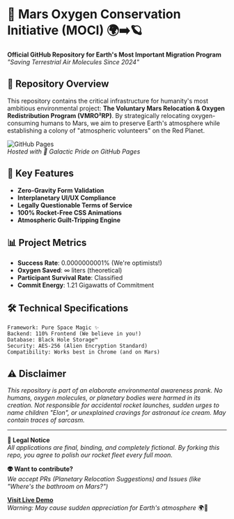 # 🚀 Mars Oxygen Conservation Initiative (MOCI) 🌍➡️🪐

**Official GitHub Repository for Earth's Most Important Migration Program**  
*"Saving Terrestrial Air Molecules Since 2024"*

## 📜 Repository Overview

This repository contains the critical infrastructure for humanity's most ambitious environmental project: **The Voluntary Mars Relocation & Oxygen Redistribution Program (VMRO²RP)**. By strategically relocating oxygen-consuming humans to Mars, we aim to preserve Earth's atmosphere while establishing a colony of "atmospheric volunteers" on the Red Planet.

![GitHub Pages](https://img.shields.io/badge/Hosting-100%25_Space_Approved-green?logo=github)  
*Hosted with 🌌 Galactic Pride on GitHub Pages*

## 🔑 Key Features

- **Zero-Gravity Form Validation**  
- **Interplanetary UI/UX Compliance**  
- **Legally Questionable Terms of Service**  
- **100% Rocket-Free CSS Animations**  
- **Atmospheric Guilt-Tripping Engine**  

## 📊 Project Metrics

- **Success Rate**: 0.0000000001% (We're optimists!)  
- **Oxygen Saved**: ∞ liters (theoretical)  
- **Participant Survival Rate**: Classified  
- **Commit Energy**: 1.21 Gigawatts of Commitment  

## 🛠️ Technical Specifications

```plaintext
Framework: Pure Space Magic ✨  
Backend: 110% Frontend (We believe in you!)  
Database: Black Hole Storage™️  
Security: AES-256 (Alien Encryption Standard)  
Compatibility: Works best in Chrome (and on Mars)  
```

## ⚠️ Disclaimer 

*This repository is part of an elaborate environmental awareness prank. No humans, oxygen molecules, or planetary bodies were harmed in its creation. Not responsible for accidental rocket launches, sudden urges to name children "Elon", or unexplained cravings for astronaut ice cream. May contain traces of sarcasm.*

---

**🚨 Legal Notice**  
*All applications are final, binding, and completely fictional. By forking this repo, you agree to polish our rocket fleet every full moon.*  

**👽 Want to contribute?**  
*We accept PRs (Planetary Relocation Suggestions) and Issues (like "Where's the bathroom on Mars?")*  

**[Visit Live Demo](https://your-username.github.io/mars-program/)**  
*Warning: May cause sudden appreciation for Earth's atmosphere* 🌍💨
